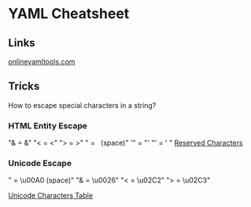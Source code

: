 # YAML Cheatsheet

## Links

[onlineyamltools.com](https://onlineyamltools.com)

## Tricks

How to escape special characters in a string?

### HTML Entity Escape
"& = &amp;"
"< = &lt;"
"> = &gt;"
" = &nbsp; (space)"
'" = &quot;'
"' = &#39; "
[Reserved Characters](https://developer.mozilla.org/en-US/docs/Glossary/Entity#reserved_characters) 

### Unicode Escape

"  = \u00A0 (space)"
"& = \u0026"
"< = \u02C2"
"> = \u02C3"

[Unicode Characters Table](https://www.rapidtables.com/code/text/unicode-characters.html)
